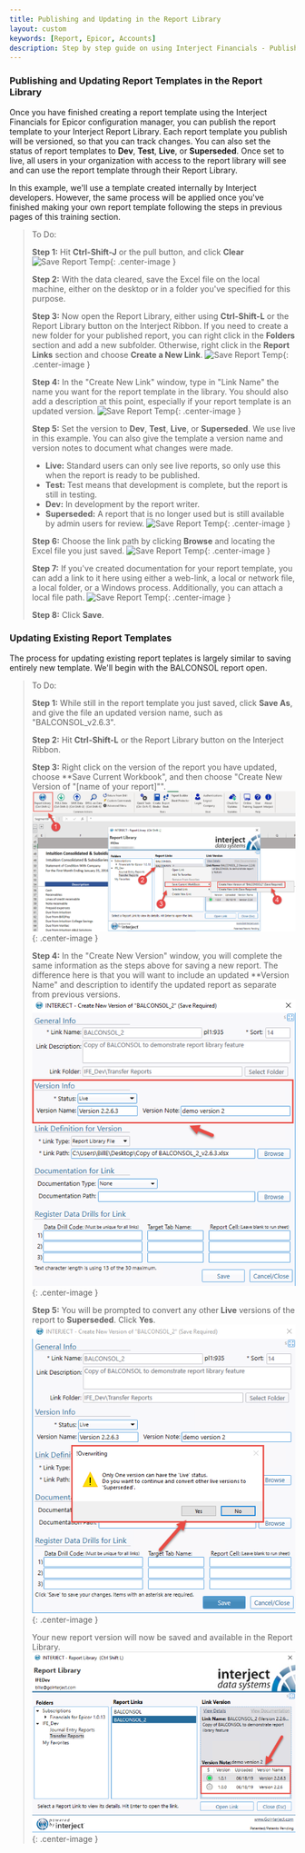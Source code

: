 ```yaml
---
title: Publishing and Updating in the Report Library
layout: custom
keywords: [Report, Epicor, Accounts]
description: Step by step guide on using Interject Financials - Publishing Epicor financial report templates.
---
```


### Publishing and Updating Report Templates in the Report Library

Once you have finished creating a report template using the Interject Financials for Epicor configuration manager, you can publish the report template to your Interject Report Library. Each report template you publish will be versioned, so that you can track changes. You can also set the status of report templates to **Dev**, **Test**, **Live**, or **Superseded**. Once set to live, all users in your organization with access to the report library will see and can use the report template through their Report Library.

In this example, we'll use a template created internally by Interject developers. However, the same process will be applied once you've finished making your own report template following the steps in previous pages of this training section.


> To Do:
>
> **Step 1:** Hit **Ctrl-Shift-J** or the pull button, and click **Clear**
> ![Save Report Temp](/images/Financials-TemplateSave/SaveReport1.png){: .center-image }
>
> **Step 2:** With the data cleared, save the Excel file on the local machine, either on the desktop or in a folder you've specified for this purpose.
>
> **Step 3:** Now open the Report Library, either using **Ctrl-Shift-L** or the Report Library button on the Interject Ribbon. If you need to create a new folder for your published report, you can right click in the **Folders** section and add a new subfolder. Otherwise, right click in the **Report Links** section and choose **Create a New Link**.
> ![Save Report Temp](/images/Financials-TemplateSave/SaveReport2.png){: .center-image }
>
> **Step 4:** In the "Create New Link" window, type in "Link Name" the name you want for the report template in the library. You should also add a description at this point, especially if your report template is an updated version.
> ![Save Report Temp](/images/Financials-TemplateSave/SaveReport3.png){: .center-image }
>
> **Step 5:** Set the version to **Dev**, **Test**, **Live**, or **Superseded**. We use live in this example. You can also give the template a version name and version notes to document what changes were made. 
> - **Live:** Standard users can only see live reports, so only use this when the report is ready to be published.
> - **Test:** Test means that development is complete, but the report is still in testing.
> - **Dev:** In development by the report writer.
> - **Superseded:** A report that is no longer used but is still available by admin users for review.
> ![Save Report Temp](/images/Financials-TemplateSave/SaveReport4.png){: .center-image }
>
> **Step 6:** Choose the link path by clicking **Browse** and locating the Excel file you just saved.
> ![Save Report Temp](/images/Financials-TemplateSave/SaveReport5.png){: .center-image }
>
> **Step 7:** If you've created documentation for your report template, you can add a link to it here using either a web-link, a local or network file, a local folder, or a Windows process. Additionally, you can attach a local file path.
> ![Save Report Temp](/images/Financials-TemplateSave/SaveReport6.png){: .center-image }
>
> **Step 8:** Click **Save**.
>

### Updating Existing Report Templates

The process for updating existing report teplates is largely similar to saving entirely new template. We'll begin with the BALCONSOL report open.

> To Do:
>
> **Step 1:** While still in the report template you just saved, click **Save As**, and give the file an updated version name, such as "BALCONSOL_v2.6.3".
>
> **Step 2:** Hit **Ctrl-Shift-L** or the Report Library button on the Interject Ribbon.
>
> **Step 3:** Right click on the version of the report you have updated, choose **Save Current Workbook", and then choose "Create New Version of "\[name of your report\]"".
> ![Save Report Temp](/images/Financials-TemplateUpdate/UpdateReport1.png){: .center-image }
>
> **Step 4:** In the "Create New Version" window, you will complete the same information as the steps above for saving a new report. The difference here is that you will want to include an updated **Version Name" and description to identify the updated report as separate from previous versions.
> ![Save Report Temp](/images/Financials-TemplateUpdate/UpdateReport2.png){: .center-image }
>
> **Step 5:** You will be prompted to convert any other **Live** versions of the report to **Superseded**. Click **Yes**.
> ![Save Report Temp](/images/Financials-TemplateUpdate/UpdateReport3.png){: .center-image }
>
> Your new report version will now be saved and available in the Report Library.
> ![Save Report Temp](/images/Financials-TemplateUpdate/UpdateReport4.png){: .center-image }

